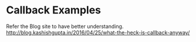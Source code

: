 # Callback Examples

Refer the Blog site to have better understanding.
http://blog.kashishgupta.in/2016/04/25/what-the-heck-is-callback-anyway/